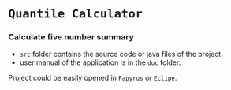 # `Quantile Calculator`

### Calculate five number summary

* `src` folder contains the source code or java files of the project.
* user manual of the application is in the `doc` folder.

Project could be easily opened in `Papyrus` or `Eclipe`.
